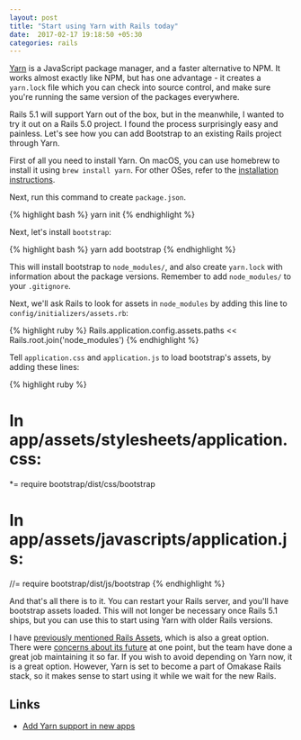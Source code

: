 ```yaml
---
layout: post
title: "Start using Yarn with Rails today"
date:  2017-02-17 19:18:50 +05:30
categories: rails
---
```


[Yarn](https://yarnpkg.com/en/) is a JavaScript package manager,
and a faster alternative to NPM.
It works almost exactly like NPM, but has one advantage -
it creates a `yarn.lock` file which you can check into source control,
and make sure you're running the same version of the packages everywhere.

Rails 5.1 will support Yarn out of the box,
but in the meanwhile, I wanted to try it out on a Rails 5.0 project.
I found the process surprisingly easy and painless.
Let's see how you can add Bootstrap to an existing Rails project through Yarn.

First of all you need to install Yarn.
On macOS, you can use homebrew to install it using `brew install yarn`.
For other OSes, refer to the
[installation instructions](https://yarnpkg.com/lang/en/docs/install/).

Next, run this command to create `package.json`.

{% highlight bash %}
yarn init
{% endhighlight %}

Next, let's install `bootstrap`:

{% highlight bash %}
yarn add bootstrap
{% endhighlight %}

This will install bootstrap to `node_modules/`,
and also create `yarn.lock` with information about the package versions.
Remember to add `node_modules/` to your `.gitignore`.

Next, we'll ask Rails to look for assets in `node_modules`
by adding this line to `config/initializers/assets.rb`:

{% highlight ruby %}
Rails.application.config.assets.paths << Rails.root.join('node_modules')
{% endhighlight %}

Tell `application.css` and `application.js` to load bootstrap's assets,
by adding these lines:

{% highlight ruby %}
# In app/assets/stylesheets/application.css:
*= require bootstrap/dist/css/bootstrap

# In app/assets/javascripts/application.js:
//= require bootstrap/dist/js/bootstrap
{% endhighlight %}

And that's all there is to it.
You can restart your Rails server, and you'll have bootstrap assets loaded.
This will not longer be necessary once Rails 5.1 ships,
but you can use this to start using Yarn with older Rails versions.

I have [previously mentioned Rails Assets](/posts/rails-assets/),
which is also a great option.
There were [concerns about its future](https://github.com/tenex/rails-assets/issues/291)
at one point, but the team have done a great job maintaining it so far.
If you wish to avoid depending on Yarn now, it is a great option.
However, Yarn is set to become a part of Omakase Rails stack,
so it makes sense to start using it while we wait for the new Rails.

## Links

- [Add Yarn support in new apps](https://github.com/rails/rails/pull/26836)
